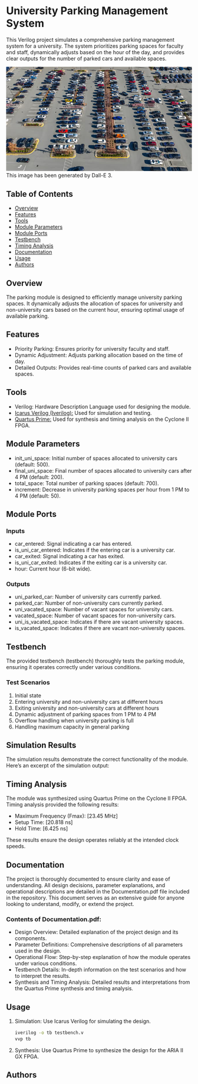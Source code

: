 # University Parking Management System

This Verilog project simulates a comprehensive parking management system for a university. The system prioritizes parking spaces for faculty and staff, dynamically adjusts based on the hour of the day, and provides clear outputs for the number of parked cars and available spaces.

![_parking.jpg](https://raw.githubusercontent.com/amirMahfoozi/Parking-Module-DSD/main/parking.jpg)
This image has been generated by Dall-E 3.

## Table of Contents
- [Overview](#overview)
- [Features](#features)
- [Tools](#tools)
- [Module Parameters](#module-parameters)
- [Module Ports](#module-ports)
- [Testbench](#testbench)
- [Timing Analysis](#timing-analysis)
- [Documentation](#documentation)
- [Usage](#usage)
- [Authors](#authors)

## Overview
The parking module is designed to efficiently manage university parking spaces. It dynamically adjusts the allocation of spaces for university and non-university cars based on the current hour, ensuring optimal usage of available parking.

## Features
- Priority Parking: Ensures priority for university faculty and staff.
- Dynamic Adjustment: Adjusts parking allocation based on the time of day.
- Detailed Outputs: Provides real-time counts of parked cars and available spaces.

## Tools
- Verilog: Hardware Description Language used for designing the module.
- [Icarus Verilog (Iverilog):](https://github.com/steveicarus/iverilog) Used for simulation and testing.
- [Quartus Prime:](https://www.intel.de/content/www/de/de/products/details/fpga/development-tools/quartus-prime.html) Used for synthesis and timing analysis on the Cyclone II FPGA.

## Module Parameters
- init_uni_space: Initial number of spaces allocated to university cars (default: 500).
- final_uni_space: Final number of spaces allocated to university cars after 4 PM (default: 200).
- total_space: Total number of parking spaces (default: 700).
- increment: Decrease in university parking spaces per hour from 1 PM to 4 PM (default: 50).

## Module Ports
### Inputs
- car_entered: Signal indicating a car has entered.
- is_uni_car_entered: Indicates if the entering car is a university car.
- car_exited: Signal indicating a car has exited.
- is_uni_car_exited: Indicates if the exiting car is a university car.
- hour: Current hour (6-bit wide).

### Outputs
- uni_parked_car: Number of university cars currently parked.
- parked_car: Number of non-university cars currently parked.
- uni_vacated_space: Number of vacant spaces for university cars.
- vacated_space: Number of vacant spaces for non-university cars.
- uni_is_vacated_space: Indicates if there are vacant university spaces.
- is_vacated_space: Indicates if there are vacant non-university spaces.

## Testbench
The provided testbench (testbench) thoroughly tests the parking module, ensuring it operates correctly under various conditions.

### Test Scenarios
1. Initial state
2. Entering university and non-university cars at different hours
3. Exiting university and non-university cars at different hours
4. Dynamic adjustment of parking spaces from 1 PM to 4 PM
5. Overflow handling when university parking is full
6. Handling maximum capacity in general parking

## Simulation Results
The simulation results demonstrate the correct functionality of the module. Here’s an excerpt of the simulation output:

## Timing Analysis
The module was synthesized using Quartus Prime on the Cyclone II FPGA. Timing analysis provided the following results:

- Maximum Frequency (Fmax): [23.45 MHz]
- Setup Time: [20.818 ns]
- Hold Time: [6.425 ns]

These results ensure the design operates reliably at the intended clock speeds.

## Documentation
The project is thoroughly documented to ensure clarity and ease of understanding. All design decisions, parameter explanations, and operational descriptions are detailed in the Documentation.pdf file included in the repository. This document serves as an extensive guide for anyone looking to understand, modify, or extend the project.
### Contents of Documentation.pdf:
- Design Overview: Detailed explanation of the project design and its components.
- Parameter Definitions: Comprehensive descriptions of all parameters used in the design.
- Operational Flow: Step-by-step explanation of how the module operates under various conditions.
- Testbench Details: In-depth information on the test scenarios and how to interpret the results.
- Synthesis and Timing Analysis: Detailed results and interpretations from the Quartus Prime synthesis and timing analysis.

## Usage
1. Simulation: Use Icarus Verilog for simulating the design.
   ```sh
   iverilog -o tb testbench.v
   vvp tb

2. Synthesis: Use Quartus Prime to synthesize the design for the ARIA II GX FPGA.

## Authors
